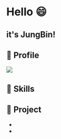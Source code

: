 # Hello :smile: 

## it's JungBin!

## :fox_face: Profile

</div>

[](mailto:ohjb93@gmail.com)<img src="https://img.shields.io/badge/Gmail-EA4335?style=for-the-badge&logo=Gmail&logoColor=white"/>

</div>

## :fox_face: Skills

</div>

## :fox_face: Project

* 
* 


